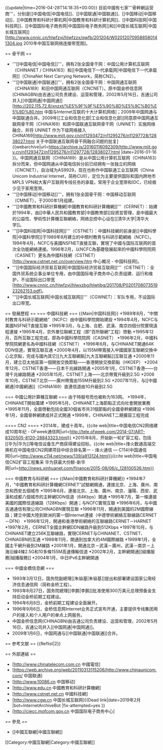 {{update|time=2016-04-28T14:18:35+00:00}}
目前中國有七家'''骨幹網运营商'''，分别是[[中国电信|中国电信]]、[[中国联通|中国联通]]、[[中国移动|中国移动]]、[[中国教育和科研计算机网|中国教育和科研计算机网]]、[[中国科技网|中国科技网]]、[[中国国际电子商务网|中国国际电子商务网]]和[[中国长城互联网|中国长城互联网]]<ref>[http://www.cnnic.cn/hlwfzyj/hlwfzzx/qwfb/201204/W020120709588580141304.jpg 2010年中国互联网络连接带宽图]</ref>。

== 骨干网 ==
* '''[[中国电信|中国电信]]'''，拥有2张全国骨干网：中国公用计算机互联网（CHINANET / CHINA163）和[[中国电信下一代承载网|中国电信下一代承载网]]（ChinaNet Next Carrying Network，简称CN2）。
* '''[[中国联通|中国联通]]'''，拥有2张全国骨干网：中国网通互联网（CHINA169）和旧中国网通互联网（CNCNET）。原中国金桥信息网(CHINAGBN)由吉通公司负责建设、运营和管理，2002年5月16日，吉通公司并入[[中国网通|中国网通]]<ref>[http://202.115.72.8/xnzxt/%E5%9F%9F%E5%90%8D%E5%9C%B0%E5%9D%80.htm 中国与Internet互联的十大计算机网络]</ref>；2009年中国网通与中国联通合并。2009年[[工业和信息化部|工业和信息化部]]同意原中国网通互联网骨干网（CHINA169）和原中国联通互联网骨干网（UNINET）实施网络融合，并将 UNINET 作为下级网络接入 CHINA169<ref>[http://www.miit.gov.cn/n11293472/n11295276/n11297728/12838027.html 关于中国联通互联网骨干网融合问题的批复] {{webarchive|url=https://archive.is/20160116092309/http://www.miit.gov.cn/n11293472/n11295276/n11297728/12838027.html |date=2016-01-16 }}</ref>。中国网通互联网（CHINA169）是从中国公用计算机互联网（CHINA163）拆分而来，但中国网通从中国电信拆分前已经拥有一张独立的网络（CNCNET），自治域为AS9929，现在也称作中国联通工业互联网（China Unicom Industrial Internet，简称CUII），定位为主要提供国际和国内跨地市MPLS VPN和大客户互联网专线任务的承载，常用于企业宽带和IDC，已经极少见于家用宽带。
* '''[[中国移动|中国移动]]'''，拥有1张全国骨干网：中国移动互联网（CMNET），于2000年1月组建。
* '''[[中國教育和科研計算機網|中國教育和科研計算機網]]'''（CERNET）：始建於1994年，由[[中華人民共和國教育部|中國教育部]]投資並管理，是中國最大的公益性、學術性計算機互聯網絡，网络总控中心设在[[清华大学|清华大学]]。
* '''[[中国科技网|中国科技网]]'''（CSTNET）：中國科技網的前身是[[中國科學院|中國科學院]]于1989年8月建立的中關村教育与科研示範網絡（NCFC）。1994年4月，NCFC与美國NSFNET直接互聯，實現了中國与国际互联网的首次全功能網絡連接。1996年2月，以NCFC為基礎發展起來的中國科學院院网（CASNET）更名為中國科技網（CSTNET）<ref>[http://www.cstnet.net.cn/overview.htm 中心概况 - 中国科技网]</ref>。
* '''[[中国国际经济贸易互联网|中国国际经济贸易互联网]]'''（CIETNET）：全国外贸系统企事业单位专用，由中国国际电子商务中心负责组建、运行和维护，不设国际出口带宽<ref>[http://www.cnnic.cn/hlwfzyj/hlwxzbg/hlwtjbg/201708/P020170807351923262153.pdf]</ref>。
* '''[[中国长城互联网|中国长城互联网]]'''（CGWNET）：军队专用，不设国际出口带宽。

== 發展歷程 ==
=== 中國科技網 ===
{{Main|中国科技网}}
*1989年8月，“中關村教育与科研示範網絡”（NCFC）由中國科學院開始建設
*1994年4月，NCFC与美國NSFNET直接互聯
*1995年3月，与上海、合肥、武漢、南京四個分院實現遠程連接
*1995年4月，京外單位聯網工程（即“百所聯網”工程）啓動
*1995年12月，百所互聯工程完成，即為中國科學院院网（CASNET）
*1996年2月，中國科學院院網更名為中國科技網（CSTNET）
*1996年6月，与CHINANET開通64K DDN信道，實現互聯互通
*2000年4月，以155M帶寬接入中國國家互聯網交換中心北京點，完成与國內其它[[九大互聯網點|九大互聯網點]]互聯互通
*2000年11月，建立亞太地區第一個開放交換節點——香港開放交換節點（HKOEP）
*2004年12月，CSTNET香港——日本千兆線路開通
*2005年1月，CSTNET香港——台灣千兆線路開通
*2005年15月，CSTNET上海——北京帶寬升級到2.5G
*2006年10月，CSTNET北京——廣州帶寬由155M升級到2.5G
*2007年11月，与[[中國網通|中國網通]]（CHINA169）直連信道由1G升級到2.5G

=== 中國公用計算機互聯網 ===
由于特服号而也被称为163网。
*1994年，CHINANET開始籌建
*1995年5月，CHINANET上海節點正式向社會開放業務
*1995年11月，全面啓動包括全國30個省市共31個節點的全國骨幹網建設
*1996年1月，全國骨幹網建成并正式開通
*1999年，CHINANET二期擴容工程完成

==== CN2 ====
*2014年，建成十周年。<ref>{{cite web|title=中国电信CN2网络建成10周年纪 - OFweek通信网|url=http://tele.ofweek.com/2014-07/ART-8320505-8120-28843323.html}}</ref>
*2015年8月，开始新一轮扩容工程，包括[[华为|华为]]等电信设备生产商获得建设招标。<ref>{{cite web|title=烽火数通高端交换机在中国电信CN2网建项目中综合排名第一 - 烽火通信 — C114(中国通信网)|url=http://www.c114.net/news/139/a913124.html}}</ref><ref>{{cite web|title=中国电信CN2扩容工程集采 华为获最大份额-新华网|url=http://news.xinhuanet.com/finance/2015-08/06/c_128100536.htm}}</ref>

=== 中國教育与科研網 ===
{{Main|中國教育和科研計算機網}}
*1994年7月，“中國教育和科研計算機網CERNET”試驗網開通，連接北京、上海、廣州、南京和西安五個城市
*1995年6月，連接北京、上海、廣州、南京、瀋陽、西安、武漢和成都八個城市的主幹網DDN信道（64Kbps）開通
*1995年7月，第一條連接美國的國際信道線路（128Kbps）開通；与NCFC實現互聯
*1996年6月，与中國吉通通信有限公司CHINAGBN實現互聯
*1996年11月，開通到美國的2M國際線路；建立中國大陸到歐洲的第一個Internet連接（中德學術網絡互聯線路CERNET－DFN）
*1996年12月，開通和香港學術網絡的互聯線路CERNET－HARNET
*1997年2月，CERNET全國主幹網DDN線路升級到512Kbps
*1997年10月，与CHINANET建立256K互聯線路，實現CERNET与CHINANET、CSTNET、CHINAGBN的互通
*1998年11月，開通到加拿大的4M國際線路
*1999年1月，全國主干網升級到2M線路
*2001年1月，開通北京－武漢－廣州，武漢－南京－上海沿線4條2.5G和10多條155M高速傳輸信道
*2002年2月，主幹網開通[[組播服務|組播服務]]
*2004年1月，中日IPv6主幹網開通

=== 中國金橋信息網 ===
* 1993年3月12日，国务院副總理[[朱镕基|朱镕基]]提出和部署建设国家公用经济信息通信网（简称金桥工程）。
* 1993年8月27日，国务院總理[[李鹏|李鹏]]批准使用300万美元总理预备金支持启动金桥前期工程建设。
* 1994年6月8日，金桥前期工程建设全面展开。
* 1996年9月6日，金桥信息网Internet业务正式宣布开通，主要提供专线集团用户的接入和个人用户的单点上网服务。
* 中国金桥信息网(CHINAGBN)由吉通公司负责建设、运营和管理，2002年5月16日，吉通公司并入[[中国网通|中国网通]]。
* 2009年1月6日，中国网通与[[中国联通|中国联通]]合并。

== 参考文献 ==
{{Reflist|2}}

== 外部連結 ==
* [http://www.chinatelecom.com.cn 中國電信]
* [https://web.archive.org/web/20110313115206/http://www.chinaunicom.com/ 中国联通]
* [http://www.10086.cn 中国移动]
* [http://www.edu.cn 中國教育和科研計算機網]
* [http://www.cstnet.net.cn 中國科技網]
* [http://www.cgw.cn 中国长城互联网]{{Dead link|date=2019年2月 |bot=InternetArchiveBot |fix-attempted=yes }}
* [http://ciecc.mofcom.gov.cn 中国国际电子商务中心]

== 參見 ==
* [[中國互聯網|中國互聯網]]

[[Category:中國互聯網|Category:中國互聯網]]